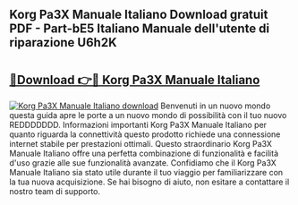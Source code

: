 ## Korg Pa3X Manuale Italiano Download gratuit PDF - Part-bE5 Italiano Manuale dell'utente di riparazione U6h2K

# <h2><a href="http://dfh4nh9.blite.top/?on=Korg+Pa3X+Manuale+Italiano">🔗Download 👉🔴 Korg Pa3X Manuale Italiano</a></h2>

[![Korg Pa3X Manuale Italiano download](https://i.imgur.com/lujVjoI.png)](http://dfh4nh9.blite.top/?on=Korg+Pa3X+Manuale+Italiano)
Benvenuti in un nuovo mondo questa guida apre le porte a un nuovo mondo di possibilità con il tuo nuovo REDDDDDDD. Informazioni importanti Korg Pa3X Manuale Italiano per quanto riguarda la connettività questo prodotto richiede una connessione internet stabile per prestazioni ottimali. Questo straordinario Korg Pa3X Manuale Italiano offre una perfetta combinazione di funzionalità e facilità d'uso grazie alle sue funzionalità avanzate. Confidiamo che il Korg Pa3X Manuale Italiano sia stato utile durante il tuo viaggio per familiarizzare con la tua nuova acquisizione. Se hai bisogno di aiuto, non esitare a contattare il nostro team di supporto.
